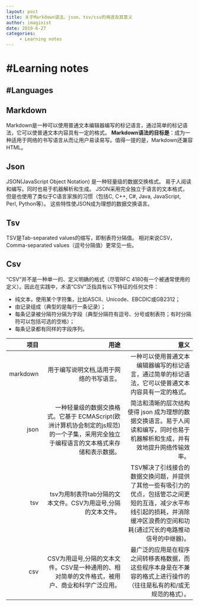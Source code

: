 ```yaml
---
layout: post
title: 关于Markdown语法、json、tsv/csv的用途及其意义
author: imaginist
date: 2019-6-27
categories:
     - Learning notes
---
```


# #Learning notes
## #Languages



## Markdown
Markdown是一种可以使用普通文本编辑器编写的标记语言，通过简单的标记语法，它可以使普通文本内容具有一定的格式。
**Markdown语法的目标是**：成为一种适用于网络的书写语言从而让用户易读易写。值得一提的是，Markdown还兼容HTML。

## Json
JSON(JavaScript Object Notation) 是一种轻量级的数据交换格式。 易于人阅读和编写。同时也易于机器解析和生成。
JSON采用完全独立于语言的文本格式，但是也使用了类似于C语言家族的习惯（包括C, C++, C#, Java, JavaScript, Perl, Python等）。 这些特性使JSON成为理想的数据交换语言。

## Tsv
TSV是Tab-separated values的缩写，即制表符分隔值。
相对来说CSV，Comma-separated values（逗号分隔值）更常见一些。

## Csv
“CSV”并不是一种单一的、定义明确的格式（尽管RFC 4180有一个被通常使用的定义）。因此在实践中，术语“CSV”泛指具有以下特征的任何文件：
- 纯文本，使用某个字符集，比如ASCII、Unicode、EBCDIC或GB2312；
- 由记录组成（典型的是每行一条记录）；
- 每条记录被分隔符分隔为字段（典型分隔符有逗号、分号或制表符；有时分隔符可以包括可选的空格）；
- 每条记录都有同样的字段序列。

|项目 |用途 |意义  |
| --------: | --------:| --:|
| markdown| 用于编写说明文档,适用于网络的书写语言。| 一种可以使用普通文本编辑器编写的标记语言，通过简单的标记语法，它可以使普通文本内容具有一定的格式。|
| json| 一种轻量级的数据交换格式。它基于 ECMAScript(欧洲计算机协会制定的js规范)的一个子集，采用完全独立于编程语言的文本格式来存储和表示数据。| 简洁和清晰的层次结构使得 json 成为理想的数据交换语言。易于人阅读和编写，同时也易于机器解析和生成，并有效地提升网络传输效率。|
| tsv| tsv为用制表符tab分隔的文本文件。CSV为用逗号,分隔的文本文件。| TSV解决了引线接合的数据交换问题，并提供了其他一些有吸引力的优点，包括管芯之间更短的互连，减少水平布线引起的损耗，并消除缓冲区浪费的空间和功耗(通过冗长的电路推动信号的中继器)。|
| csv| CSV为用逗号,分隔的文本文件。CSV是一种通用的、相对简单的文件格式，被用户、商业和科学广泛应用。| 最广泛的应用是在程序之间转移表格数据，而这些程序本身是在不兼容的格式上进行操作的（往往是私有的和/或无规范的格式）。|
